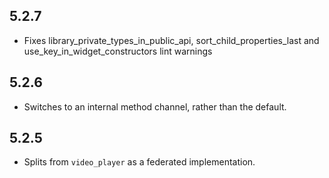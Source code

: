 ## 5.2.7

* Fixes library_private_types_in_public_api, sort_child_properties_last and use_key_in_widget_constructors
  lint warnings

## 5.2.6

* Switches to an internal method channel, rather than the default.

## 5.2.5

* Splits from `video_player` as a federated implementation.
